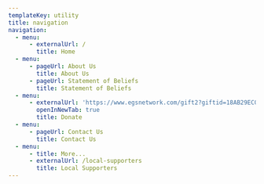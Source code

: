 ```yaml
---
templateKey: utility
title: navigation
navigation:
  - menu:
      - externalUrl: /
        title: Home
  - menu:
      - pageUrl: About Us
        title: About Us
      - pageUrl: Statement of Beliefs
        title: Statement of Beliefs
  - menu:
      - externalUrl: 'https://www.egsnetwork.com/gift2?giftid=18AB29EC0A5449E'
        openInNewTab: true
        title: Donate
  - menu:
      - pageUrl: Contact Us
        title: Contact Us
  - menu:
      - title: More...
      - externalUrl: /local-supporters
        title: Local Supporters
---
```


